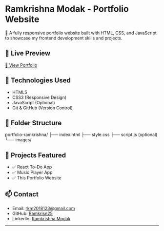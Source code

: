 # Ramkrishna Modak - Portfolio Website

🎯 A fully responsive portfolio website built with HTML, CSS, and JavaScript to showcase my frontend development skills and projects.

## 🚀 Live Preview
[🔗 View Portfolio](https://yourusername.github.io/portfolio-ramkrishna/)

## 🧰 Technologies Used
- HTML5
- CSS3 (Responsive Design)
- JavaScript (Optional)
- Git & GitHub (Version Control)

## 📂 Folder Structure
portfolio-ramkrishna/
├── index.html
├── style.css
├── script.js (optional)
└── images/

## 📸 Projects Featured
- ✅ React To-Do App
- ✅ Music Player App
- ✅ This Portfolio Website

## 📫 Contact
- Email: rkm2018123@gmail.com  
- GitHub: [Ramkrisn25](https://github.com/Ramkrisn25)  
- LinkedIn: [Ramkrishna Modak](https://linkedin.com/in/ramkrishna-modak)

---

